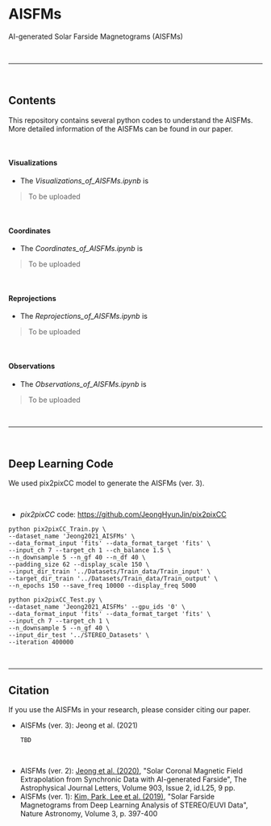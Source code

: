 # AISFMs

AI-generated Solar Farside Magnetograms (AISFMs)

<br/>

------------

<br/>


## Contents

This repository contains several python codes to understand the AISFMs. More detailed information of the AISFMs can be found in our paper.

<br/>

#### Visualizations

* The *Visualizations_of_AISFMs.ipynb* is
> To be uploaded

<br/>

#### Coordinates

* The *Coordinates_of_AISFMs.ipynb* is 
> To be uploaded

<br/>

#### Reprojections

* The *Reprojections_of_AISFMs.ipynb* is 
> To be uploaded

<br/>

#### Observations

* The *Observations_of_AISFMs.ipynb* is 
> To be uploaded

<br/>

------------

<br/>


## Deep Learning Code

We used pix2pixCC model to generate the AISFMs (ver. 3).

<br/>

- *pix2pixCC* code: https://github.com/JeongHyunJin/pix2pixCC

>

    python pix2pixCC_Train.py \
    --dataset_name 'Jeong2021_AISFMs' \
    --data_format_input 'fits' --data_format_target 'fits' \
    --input_ch 7 --target_ch 1 --ch_balance 1.5 \
    --n_downsample 5 --n_gf 40 --n_df 40 \
    --padding_size 62 --display_scale 150 \
    --input_dir_train '../Datasets/Train_data/Train_input' \
    --target_dir_train '../Datasets/Train_data/Train_output' \
    --n_epochs 150 --save_freq 10000 --display_freq 5000
>

    python pix2pixCC_Test.py \
    --dataset_name 'Jeong2021_AISFMs' --gpu_ids '0' \
    --data_format_input 'fits' --data_format_target 'fits' \
    --input_ch 7 --target_ch 1 \
    --n_downsample 5 --n_gf 40 \
    --input_dir_test '../STEREO_Datasets' \
    --iteration 400000

<br/>

------------

## Citation

If you use the AISFMs in your research, please consider citing our paper.

* AISFMs (ver. 3): Jeong et al. (2021)

      TBD

<br/>

* AISFMs (ver. 2): [Jeong et al. (2020)](https://iopscience.iop.org/article/10.3847/2041-8213/abc255), "Solar Coronal Magnetic Field Extrapolation from Synchronic Data with AI-generated Farside", The Astrophysical Journal Letters, Volume 903, Issue 2, id.L25, 9 pp.
* AISFMs (ver. 1): [Kim, Park, Lee et al. (2019)](https://www.nature.com/articles/s41550-019-0711-5), "Solar Farside Magnetograms from Deep Learning Analysis of STEREO/EUVI Data", Nature Astronomy, Volume 3, p. 397-400
